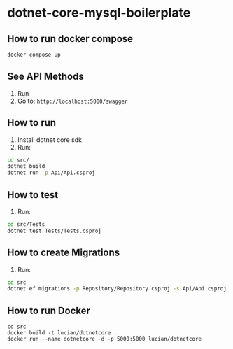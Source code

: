 # dotnet-core-mysql-boilerplate

## How to run docker compose
```sh
docker-compose up
```

## See API Methods
1. Run
2. Go to: ```http://localhost:5000/swagger```

## How to run 
1. Install dotnet core sdk
2. Run:
```sh
cd src/
dotnet build
dotnet run -p Api/Api.csproj
```

## How to test
1. Run:
```sh
cd src/Tests
dotnet test Tests/Tests.csproj
```

## How to create Migrations
1. Run:
```sh
cd src
dotnet ef migrations -p Repository/Repository.csproj -s Api/Api.csproj add <Migration_Name>
```

## How to run Docker

```
cd src
docker build -t lucian/dotnetcore .
docker run --name dotnetcore -d -p 5000:5000 lucian/dotnetcore
```